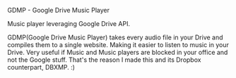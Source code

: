 GDMP - Google Drive Music Player

Music player leveraging Google Drive API.

GDMP(Google Drive Music Player) takes every audio file in your Drive and compiles them to a single website. Making it easier to listen to music in your Drive. Very useful if Music and Music players are blocked in your office and not the Google stuff. That's the reason I made this and its Dropbox counterpart, DBXMP. :)
